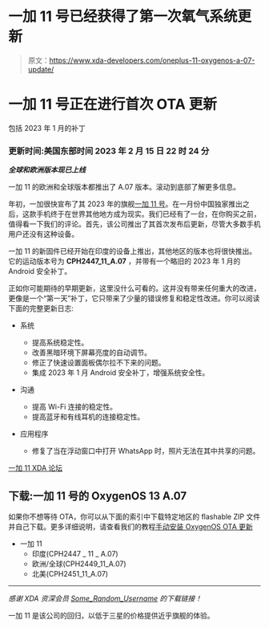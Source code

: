 # 一加 11 号已经获得了第一次氧气系统更新

> 原文：<https://www.xda-developers.com/oneplus-11-oxygenos-a-07-update/>

# 一加 11 号正在进行首次 OTA 更新

包括 2023 年 1 月的补丁

### 更新时间:美国东部时间 2023 年 2 月 15 日 22 时 24 分

***全球和欧洲版本现已上线***

一加 11 的欧洲和全球版本都推出了 A.07 版本。滚动到底部了解更多信息。

年初，一加很快宣布了其 2023 年的旗舰[一加 11 号](https://www.xda-developers.com/oneplus-11/)。在一月份中国独家推出之后，这款手机终于在世界其他地方成为现实。我们已经有了一台，在你购买之前，值得看一下我们的评论。首先，该公司推出了其首次发布后更新，尽管大多数手机用户还没有这种设备。

一加 11 的新固件已经开始在印度的设备上推出，其他地区的版本也将很快推出。它的运动版本号为 **CPH2447_11_A.07** ，并带有一个略旧的 2023 年 1 月的 Android 安全补丁。

正如你可能期待的早期更新，这里没什么可看的。这并没有带来任何重大的改进，更像是一个“第一天”补丁，它只带来了少量的错误修复和稳定性改进。你可以阅读下面的完整更新日志:

*   系统
    *   提高系统稳定性。
    *   改善黑暗环境下屏幕亮度的自动调节。
    *   修正了快速设置面板偶尔拉不下来的问题。
    *   集成 2023 年 1 月 Android 安全补丁，增强系统安全性。

*   沟通
    *   提高 Wi-Fi 连接的稳定性。
    *   提高蓝牙和有线耳机的连接稳定性。

*   应用程序
    *   修复了当在浮动窗口中打开 WhatsApp 时，照片无法在其中共享的问题。

[一加 11 XDA 论坛](https://forum.xda-developers.com/f/oneplus-11.12687/)

## 下载:一加 11 号的 OxygenOS 13 A.07

如果你不想等待 OTA，你可以从下面的索引中下载特定地区的 flashable ZIP 文件并自己下载。更多详细说明，请查看我们的教程[手动安装 OxygenOS OTA 更新](https://www.xda-developers.com/how-to-install-oxygenos-ota-updates-on-oneplus-phones/)

*   一加 11
    *   印度(CPH2447 _ 11 _ A.07)
    *   欧洲/全球(CPH2449_11_A.07)
    *   北美(CPH2451_11_A.07)

* * *

*感谢 XDA 资深会员 [Some_Random_Username](https://forum.xda-developers.com/m/some_random_username.8234677/) 的下载链接！*

一加 11 是该公司的回归，以低于三星的价格提供近乎旗舰的体验。